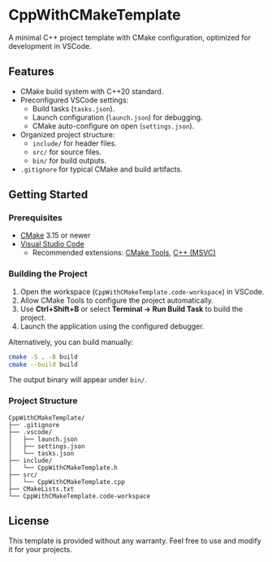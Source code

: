 # CppWithCMakeTemplate

A minimal C++ project template with CMake configuration, optimized for development in VSCode.

## Features

- CMake build system with C++20 standard.
- Preconfigured VSCode settings:
  - Build tasks (`tasks.json`).
  - Launch configuration (`launch.json`) for debugging.
  - CMake auto-configure on open (`settings.json`).
- Organized project structure:
  - `include/` for header files.
  - `src/` for source files.
  - `bin/` for build outputs.
- `.gitignore` for typical CMake and build artifacts.

## Getting Started

### Prerequisites

- [CMake](https://cmake.org/) 3.15 or newer
- [Visual Studio Code](https://code.visualstudio.com/)
  - Recommended extensions: [CMake Tools](https://marketplace.visualstudio.com/items?itemName=ms-vscode.cmake-tools), [C++ (MSVC)](https://marketplace.visualstudio.com/items?itemName=ms-vscode.cpptools)

### Building the Project

1. Open the workspace (`CppWithCMakeTemplate.code-workspace`) in VSCode.
2. Allow CMake Tools to configure the project automatically.
3. Use **Ctrl+Shift+B** or select **Terminal → Run Build Task** to build the project.
4. Launch the application using the configured debugger.

Alternatively, you can build manually:

```bash
cmake -S . -B build
cmake --build build
```

The output binary will appear under `bin/`.

### Project Structure

```
CppWithCMakeTemplate/
├── .gitignore
├── .vscode/
│   ├── launch.json
│   ├── settings.json
│   └── tasks.json
├── include/
│   └── CppWithCMakeTemplate.h
├── src/
│   └── CppWithCMakeTemplate.cpp
├── CMakeLists.txt
└── CppWithCMakeTemplate.code-workspace
```

## License

This template is provided without any warranty. Feel free to use and modify it for your projects.
